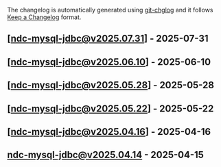 The changelog is automatically generated using [git-chglog](https://github.com/git-chglog/git-chglog) and it follows [Keep a Changelog](https://keepachangelog.com) format.


<a name="ndc-mysql-jdbc@v2025.07.31"></a>
## [ndc-mysql-jdbc@v2025.07.31] - 2025-07-31

<a name="ndc-mysql-jdbc@v2025.06.10"></a>
## [ndc-mysql-jdbc@v2025.06.10] - 2025-06-10

<a name="ndc-mysql-jdbc@v2025.05.28"></a>
## [ndc-mysql-jdbc@v2025.05.28] - 2025-05-28

<a name="ndc-mysql-jdbc@v2025.05.22"></a>
## [ndc-mysql-jdbc@v2025.05.22] - 2025-05-22

<a name="ndc-mysql-jdbc@v2025.04.16"></a>
## [ndc-mysql-jdbc@v2025.04.16] - 2025-04-16

<a name="ndc-mysql-jdbc@v2025.04.14"></a>
## ndc-mysql-jdbc@v2025.04.14 - 2025-04-15
